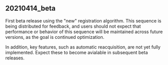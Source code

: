 ## 20210414_beta

First beta release using the "new" registration algorithm. This sequence is being distributed for feedback, and users should not expect that performance or behavior of this sequence will be maintained across future versions, as the goal is continued optimization.

In addition, key features, such as automatic reacquisition, are not yet fully implemented. Expect these to become avialable in subsequent beta releases.
